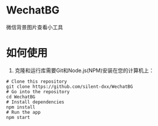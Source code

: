 # WechatBG
微信背景图片查看小工具
# 如何使用

1. 克隆和运行库需要Git和Node.js(NPM)安装在您的计算机上：
```
# Clone this repository
git clone https://github.com/silent-dxx/WechatBG
# Go into the repository
cd WechatBG
# Install dependencies
npm install
# Run the app
npm start
```
